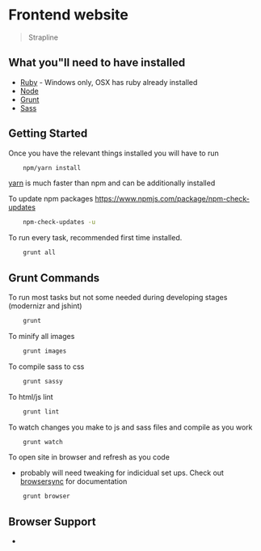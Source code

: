 # Frontend website

> Strapline
## What you"ll need to have installed

* [Ruby](https://www.ruby-lang.org/en/documentation/installation/) - Windows only, OSX has ruby already installed
* [Node](https://nodejs.org/en/download/)
* [Grunt](http://gruntjs.com/)
* [Sass](http://sass-lang.com/install)

## Getting Started
Once you have the relevant things installed you will have to run

```bash
	npm/yarn install
```
[yarn](https://yarnpkg.com/en/docs/install) is much faster than npm and can be additionally installed

To update npm packages https://www.npmjs.com/package/npm-check-updates
```bash
	npm-check-updates -u
```

To run every task, recommended first time installed.

```bash
	grunt all
```

## Grunt Commands

To run most tasks but not some needed during developing stages (modernizr and jshint)

```bash
	grunt
```

To minify all images
```bash
	grunt images
```

To compile sass to css
```bash
	grunt sassy
```

To html/js lint
```bash
	grunt lint
```

To watch changes you make to js and sass files and compile as you work
```bash
	grunt watch
```

To open site in browser and refresh as you code
- probably will need tweaking for indicidual set ups. Check out [browsersync](https://www.browsersync.io/) for documentation
```bash
	grunt browser
```

## Browser Support
*

<!-- ## CMS
can be found: /site-cms

## Credentials Link

https://credentials.purple-agency.net/ -->

